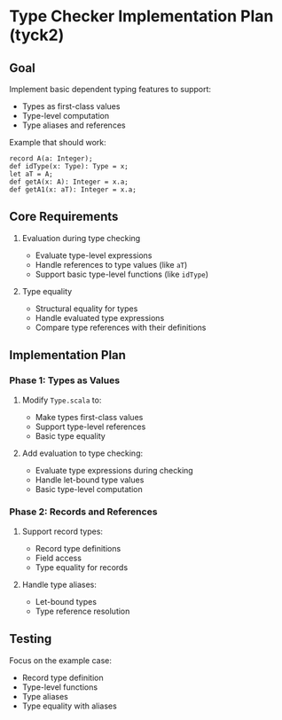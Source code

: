 # Type Checker Implementation Plan (tyck2)

## Goal
Implement basic dependent typing features to support:
- Types as first-class values
- Type-level computation
- Type aliases and references

Example that should work:
```chester
record A(a: Integer);
def idType(x: Type): Type = x;
let aT = A;
def getA(x: A): Integer = x.a;
def getA1(x: aT): Integer = x.a;
```

## Core Requirements
1. Evaluation during type checking
   - Evaluate type-level expressions
   - Handle references to type values (like `aT`)
   - Support basic type-level functions (like `idType`)

2. Type equality
   - Structural equality for types
   - Handle evaluated type expressions
   - Compare type references with their definitions

## Implementation Plan

### Phase 1: Types as Values
1. Modify `Type.scala` to:
   - Make types first-class values
   - Support type-level references
   - Basic type equality

2. Add evaluation to type checking:
   - Evaluate type expressions during checking
   - Handle let-bound type values
   - Basic type-level computation

### Phase 2: Records and References
1. Support record types:
   - Record type definitions
   - Field access
   - Type equality for records

2. Handle type aliases:
   - Let-bound types
   - Type reference resolution

## Testing
Focus on the example case:
- Record type definition
- Type-level functions
- Type aliases
- Type equality with aliases 